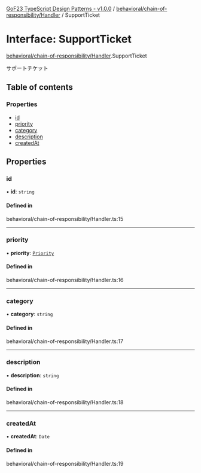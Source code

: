 [GoF23 TypeScript Design Patterns - v1.0.0](../README.md) / [behavioral/chain-of-responsibility/Handler](../modules/behavioral_chain_of_responsibility_Handler.md) / SupportTicket

# Interface: SupportTicket

[behavioral/chain-of-responsibility/Handler](../modules/behavioral_chain_of_responsibility_Handler.md).SupportTicket

サポートチケット

## Table of contents

### Properties

- [id](behavioral_chain_of_responsibility_Handler.SupportTicket.md#id)
- [priority](behavioral_chain_of_responsibility_Handler.SupportTicket.md#priority)
- [category](behavioral_chain_of_responsibility_Handler.SupportTicket.md#category)
- [description](behavioral_chain_of_responsibility_Handler.SupportTicket.md#description)
- [createdAt](behavioral_chain_of_responsibility_Handler.SupportTicket.md#createdat)

## Properties

### id

• **id**: `string`

#### Defined in

behavioral/chain-of-responsibility/Handler.ts:15

___

### priority

• **priority**: [`Priority`](../enums/behavioral_chain_of_responsibility_Handler.Priority.md)

#### Defined in

behavioral/chain-of-responsibility/Handler.ts:16

___

### category

• **category**: `string`

#### Defined in

behavioral/chain-of-responsibility/Handler.ts:17

___

### description

• **description**: `string`

#### Defined in

behavioral/chain-of-responsibility/Handler.ts:18

___

### createdAt

• **createdAt**: `Date`

#### Defined in

behavioral/chain-of-responsibility/Handler.ts:19
